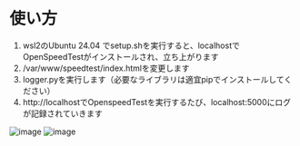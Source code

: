 # 使い方
1. wsl2のUbuntu 24.04 でsetup.shを実行すると、localhostでOpenSpeedTestがインストールされ、立ち上がります
1. /var/www/speedtest/index.htmlを変更します
1. logger.pyを実行します（必要なライブラリは適宜pipでインストールしてください）
1. http://localhostでOpenspeedTestを実行するたび、localhost:5000にログが記録されていきます

![image](https://github.com/user-attachments/assets/50fdb2e7-bdb7-4b85-95b8-ee80a03f7352)
![image](https://github.com/user-attachments/assets/56c6e0a7-653b-48bc-b930-d5cb2c3c4df2)
